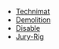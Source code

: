 - [Technimat](</SkillSystem/Specialties/Technomat.md>)
- [Demolition](</SkillSystem/Specialties/Demolition.md>)
- [Disable](</SkillSystem/Specialties/Disable.md>)
- [Jury-Rig](</SkillSystem/Specialties/Jury-Rig.md>)